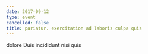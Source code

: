 ```yaml
---
date: 2017-09-12
type: event
cancelled: false
title: pariatur. exercitation ad laboris culpa quis
---
```

dolore Duis incididunt nisi quis